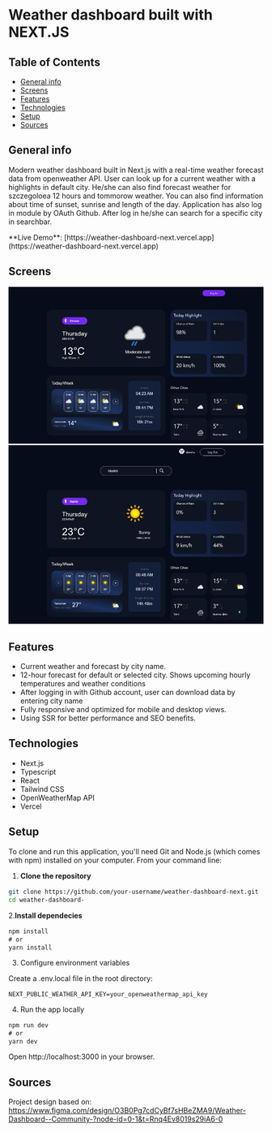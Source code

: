 # Weather dashboard built with NEXT.JS

## Table of Contents

- [General info](#general-info)
- [Screens](#screens)
- [Features](#features)
- [Technologies](#technologies)
- [Setup](#setup)
- [Sources](#sources)

## General info

<p>
    Modern weather dashboard built in Next.js with a real-time weather forecast data from openweather API. User can look up for a current weather with a highlights in default city. He/she can also find forecast weather for szczegoloea 12 hours and tommorow weather. You can also find information about time of sunset, sunrise and length of the day. Application has also log in module by OAuth Github. After log in he/she can search for a specific city in searchbar.
</p>
<p>
    **Live Demo**: [https://weather-dashboard-next.vercel.app](https://weather-dashboard-next.vercel.app)
</p>

## Screens

![Weather app default screen](public/images/weatherapp_screen_default.png)
![Weather app screen after log in](public/images/weatherapp_screen_login.png)

## Features

<ul>
 <li>Current weather and forecast by city name. </li>
<li>12-hour forecast for default or selected city. Shows upcoming hourly temperatures and weather conditions </li>
<li>After logging in with Github account, user can download data by entering city name </li>
<li>Fully responsive and optimized for mobile and desktop views. </li>
<li>Using SSR for better performance and SEO benefits. </li>
</ul>

## Technologies

<ul> 
  <li>Next.js</li>
  <li>Typescript</li>
  <li>React</li>
  <li>Tailwind CSS</li>
  <li>OpenWeatherMap API</li>
  <li>Vercel</li>
</ul>

## Setup

To clone and run this application, you'll need Git and Node.js (which comes with npm) installed on your computer. From your command line:

1. **Clone the repository**

```bash
git clone https://github.com/your-username/weather-dashboard-next.git
cd weather-dashboard-
```

2.**Install dependecies**

```
npm install
# or
yarn install
```

3. Configure environment variables

Create a .env.local file in the root directory:

```
NEXT_PUBLIC_WEATHER_API_KEY=your_openweathermap_api_key
```

4. Run the app locally

```
npm run dev
# or
yarn dev
```

Open http://localhost:3000 in your browser.

## Sources

Project design based on: https://www.figma.com/design/O3B0Pg7cdCyBf7sHBeZMA9/Weather-Dashboard--Community-?node-id=0-1&t=Rnq4Ev8019s29iA6-0
